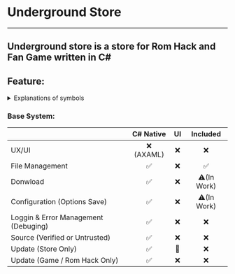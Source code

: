 # Underground Store
----
Underground store is a store for Rom Hack and Fan Game written in C# 
----
## Feature:

<details>

<summary>Explanations of symbols</summary>

|Symbols|Explanations|
|:---|:---:|
|✅|Included|
|⚠️|Not complete|
|❌|Planed|
|🚫|Will *Newer* Included|

</details>

### Base System:
||C# Native|UI|Included|
|:---|:---:|:---:|:---:|
|UX/UI|❌ (AXAML)|❌|❌|
|File Management|✅|❌|✅|
|Donwload|✅|❌|⚠️(In Work)|
|Configuration (Options Save)|✅|❌|⚠️(In Work)|
|Loggin & Error Management (Debuging)|✅|❌|❌|
|Source (Verified or Untrusted)|✅|❌|❌|
|Update (Store Only)|✅|🚫|❌|
|Update (Game / Rom Hack Only)|✅|❌|❌|